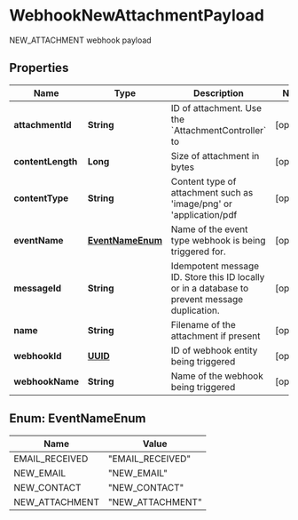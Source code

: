

# WebhookNewAttachmentPayload

NEW_ATTACHMENT webhook payload
## Properties

Name | Type | Description | Notes
------------ | ------------- | ------------- | -------------
**attachmentId** | **String** | ID of attachment. Use the &#x60;AttachmentController&#x60; to |  [optional]
**contentLength** | **Long** | Size of attachment in bytes |  [optional]
**contentType** | **String** | Content type of attachment such as &#39;image/png&#39; or &#39;application/pdf |  [optional]
**eventName** | [**EventNameEnum**](#EventNameEnum) | Name of the event type webhook is being triggered for. |  [optional]
**messageId** | **String** | Idempotent message ID. Store this ID locally or in a database to prevent message duplication. |  [optional]
**name** | **String** | Filename of the attachment if present |  [optional]
**webhookId** | [**UUID**](UUID) | ID of webhook entity being triggered |  [optional]
**webhookName** | **String** | Name of the webhook being triggered |  [optional]



## Enum: EventNameEnum

Name | Value
---- | -----
EMAIL_RECEIVED | &quot;EMAIL_RECEIVED&quot;
NEW_EMAIL | &quot;NEW_EMAIL&quot;
NEW_CONTACT | &quot;NEW_CONTACT&quot;
NEW_ATTACHMENT | &quot;NEW_ATTACHMENT&quot;



